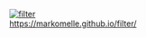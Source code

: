 [![filter](https://github.com/MarkoMelle/filter/actions/workflows/main.yml/badge.svg?branch=main)](https://github.com/MarkoMelle/filter/actions/workflows/main.yml)  
https://markomelle.github.io/filter/
